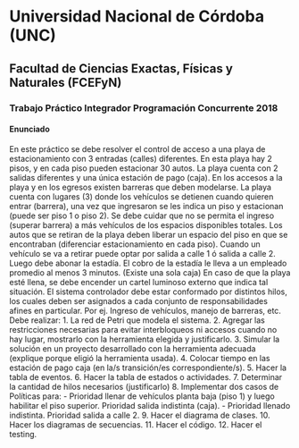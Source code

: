 # Universidad Nacional de Córdoba (UNC)
## Facultad de Ciencias Exactas, Físicas y Naturales (FCEFyN)
### Trabajo Práctico Integrador Programación Concurrente 2018
#### Enunciado

En este práctico se debe resolver el control de acceso a una playa de estacionamiento con 3 entradas
(calles) diferentes. En esta playa hay 2 pisos, y en cada piso pueden estacionar 30 autos. La playa
cuenta con 2 salidas diferentes y una única estación de pago (caja). En los accesos a la playa y en
los egresos existen barreras que deben modelarse.
La playa cuenta con lugares (3) donde los vehículos se detienen cuando quieren entrar (barrera), una
vez que ingresaron se les indica un piso y estacionan (puede ser piso 1 o piso 2). Se debe cuidar que
no se permita el ingreso (superar barrera) a más vehículos de los espacios disponibles totales.
Los autos que se retiran de la playa deben liberar un espacio del piso en que se encontraban
(diferenciar estacionamiento en cada piso). Cuando un vehículo se va a retirar puede optar por
salida a calle 1 ó salida a calle 2.
Luego debe abonar la estadía. El cobro de la estadía le lleva a un empleado promedio al menos 3
minutos. (Existe una sola caja)
En caso de que la playa esté llena, se debe encender un cartel luminoso externo que indica tal
situación.
El sistema controlador debe estar conformado por distintos hilos, los cuales deben ser asignados a
cada conjunto de responsabilidades afines en particular. Por ej. Ingreso de vehículos, manejo de
barreras, etc.
Debe realizar:
	1. La red de Petri que modela el sistema.
	2. Agregar las restricciones necesarias para evitar interbloqueos ni accesos cuando no hay
lugar, mostrarlo con la herramienta elegida y justificarlo.
	3. Simular la solución en un proyecto desarrollado con la herramienta adecuada (explique
porque eligió la herramienta usada).
	4. Colocar tiempo en las estación de pago caja (en la/s transición/es correspondiente/s).
	5. Hacer la tabla de eventos.
	6. Hacer la tabla de estados o actividades.
	7. Determinar la cantidad de hilos necesarios (justificarlo)
	8. Implementar dos casos de Políticas para:
		- Prioridad llenar de vehículos planta baja (piso 1) y luego habilitar el piso
		superior. Prioridad salida indistinta (caja).
		- Prioridad llenado indistinta. Prioridad salida a calle 2.
	9. Hacer el diagrama de clases.
	10. Hacer los diagramas de secuencias.
	11. Hacer el código.
	12. Hacer el testing.
